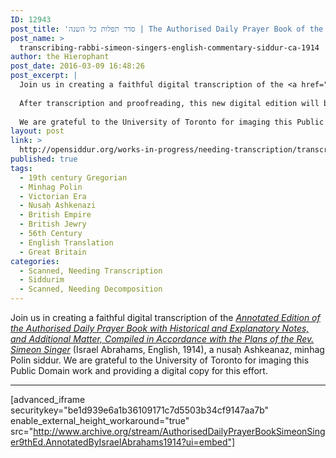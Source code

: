 ```yaml
---
ID: 12943
post_title: 'סדר תפלות כל השנה | The Authorised Daily Prayer Book of the United Hebrew Congregations of the British Empire (trans. R&#8217; Simeon Singer, 9th ed., 1914) annotated by Israel Abrahams'
post_name: >
  transcribing-rabbi-simeon-singers-english-commentary-siddur-ca-1914
author: the Hierophant
post_date: 2016-03-09 16:48:26
post_excerpt: |
  Join us in creating a faithful digital transcription of the <a href="https://en.wikisource.org/wiki/Index:Annotated_Edition_of_the_Authorised_Daily_Prayer_Book.djvu"><em>Annotated Edition of the Authorised Daily Prayer Book with Historical and Explanatory Notes, and Additional Matter, Compiled in Accordance with the Plans of the Rev. Simeon Singer</em></a> (Israel Abrahams, English, 1914), a nusaḥ Ashkeanaz, minhag Polin siddur.
  
  After transcription and proofreading, this new digital edition will be shared under a Creative Commons Zero (CC0) Public Domain dedication. The edition will then be encoded in TEI XML and archived in the <a href="http://app.opensiddur.org">Open Siddur database</a>, a <em>libre</em> Open Access liturgy database.
  
  We are grateful to the University of Toronto for imaging this Public Domain work and providing a digital copy for this effort.
layout: post
link: >
  http://opensiddur.org/works-in-progress/needing-transcription/transcribing-rabbi-simeon-singers-english-commentary-siddur-ca-1914/
published: true
tags:
  - 19th century Gregorian
  - Minhag Polin
  - Victorian Era
  - Nusaḥ Ashkenazi
  - British Empire
  - British Jewry
  - 56th Century
  - English Translation
  - Great Britain
categories:
  - Scanned, Needing Transcription
  - Siddurim
  - Scanned, Needing Decomposition
---
```

Join us in creating a faithful digital transcription of the <a href="https://en.wikisource.org/wiki/Index:Annotated_Edition_of_the_Authorised_Daily_Prayer_Book.djvu"><em>Annotated Edition of the Authorised Daily Prayer Book with Historical and Explanatory Notes, and Additional Matter, Compiled in Accordance with the Plans of the Rev. Simeon Singer</em></a> (Israel Abrahams, English, 1914), a nusaḥ Ashkeanaz, minhag Polin siddur. We are grateful to the University of Toronto for imaging this Public Domain work and providing a digital copy for this effort.

<hr />

[advanced_iframe securitykey="be1d939e6a1b36109171c7d5503b34cf9147aa7b" enable_external_height_workaround="true" src="http://www.archive.org/stream/AuthorisedDailyPrayerBookSimeonSinger9thEd.AnnotatedByIsraelAbrahams1914?ui=embed"]
